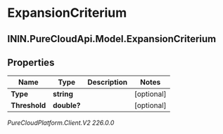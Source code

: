 # ExpansionCriterium

## ININ.PureCloudApi.Model.ExpansionCriterium

## Properties

|Name | Type | Description | Notes|
|------------ | ------------- | ------------- | -------------|
| **Type** | **string** |  | [optional] |
| **Threshold** | **double?** |  | [optional] |



_PureCloudPlatform.Client.V2 226.0.0_
